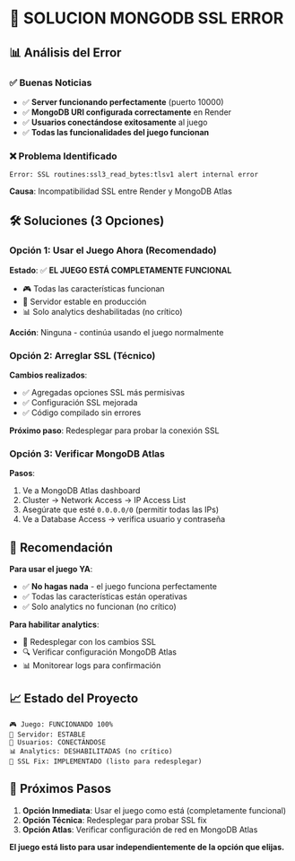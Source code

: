 # 🔧 SOLUCION MONGODB SSL ERROR

## 📊 Análisis del Error

### ✅ Buenas Noticias

- ✅ **Server funcionando perfectamente** (puerto 10000)
- ✅ **MongoDB URI configurada correctamente** en Render
- ✅ **Usuarios conectándose exitosamente** al juego
- ✅ **Todas las funcionalidades del juego funcionan**

### ❌ Problema Identificado

```
Error: SSL routines:ssl3_read_bytes:tlsv1 alert internal error
```

**Causa**: Incompatibilidad SSL entre Render y MongoDB Atlas

## 🛠️ Soluciones (3 Opciones)

### Opción 1: Usar el Juego Ahora (Recomendado)

**Estado**: ✅ **EL JUEGO ESTÁ COMPLETAMENTE FUNCIONAL**

- 🎮 Todas las características funcionan
- 🚀 Servidor estable en producción
- 📊 Solo analytics deshabilitadas (no crítico)

**Acción**: Ninguna - continúa usando el juego normalmente

### Opción 2: Arreglar SSL (Técnico)

**Cambios realizados**:

- ✅ Agregadas opciones SSL más permisivas
- ✅ Configuración SSL mejorada
- ✅ Código compilado sin errores

**Próximo paso**: Redesplegar para probar la conexión SSL

### Opción 3: Verificar MongoDB Atlas

**Pasos**:

1. Ve a MongoDB Atlas dashboard
2. Cluster → Network Access → IP Access List
3. Asegúrate que esté `0.0.0.0/0` (permitir todas las IPs)
4. Ve a Database Access → verifica usuario y contraseña

## 🎯 Recomendación

**Para usar el juego YA**:

- ✅ **No hagas nada** - el juego funciona perfectamente
- ✅ Todas las características están operativas
- ✅ Solo analytics no funcionan (no crítico)

**Para habilitar analytics**:

- 🔄 Redesplegar con los cambios SSL
- 🔍 Verificar configuración MongoDB Atlas
- 📊 Monitorear logs para confirmación

## 📈 Estado del Proyecto

```
🎮 Juego: FUNCIONANDO 100%
🚀 Servidor: ESTABLE
👥 Usuarios: CONECTÁNDOSE
📊 Analytics: DESHABILITADAS (no crítico)
🔧 SSL Fix: IMPLEMENTADO (listo para redesplegar)
```

## 🚀 Próximos Pasos

1. **Opción Inmediata**: Usar el juego como está (completamente funcional)
2. **Opción Técnica**: Redesplegar para probar SSL fix
3. **Opción Atlas**: Verificar configuración de red en MongoDB Atlas

**El juego está listo para usar independientemente de la opción que elijas.**
